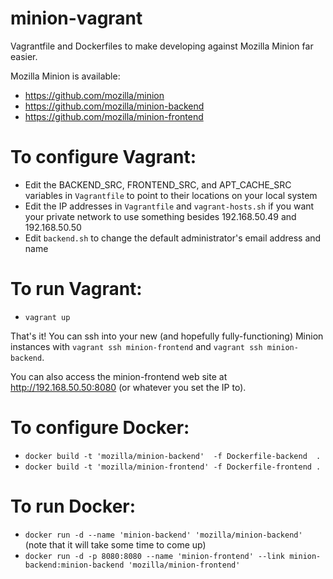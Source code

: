 # minion-vagrant
Vagrantfile and Dockerfiles to make developing against Mozilla Minion far easier.

Mozilla Minion is available:
* https://github.com/mozilla/minion
* https://github.com/mozilla/minion-backend
* https://github.com/mozilla/minion-frontend

# To configure Vagrant:
* Edit the BACKEND\_SRC, FRONTEND\_SRC, and APT\_CACHE\_SRC variables in `Vagrantfile` to point to their locations on your local system
* Edit the IP addresses in `Vagrantfile` and `vagrant-hosts.sh` if you want your private network to use something besides 192.168.50.49 and 192.168.50.50
* Edit `backend.sh` to change the default administrator's email address and name

# To run Vagrant:
* `vagrant up`

That's it!  You can ssh into your new (and hopefully fully-functioning) Minion instances with `vagrant ssh minion-frontend` and `vagrant ssh minion-backend`.

You can also access the minion-frontend web site at http://192.168.50.50:8080 (or whatever you set the IP to).

# To configure Docker:
* `docker build -t 'mozilla/minion-backend'  -f Dockerfile-backend  .`
* `docker build -t 'mozilla/minion-frontend' -f Dockerfile-frontend .`

# To run Docker:
* `docker run -d --name 'minion-backend' 'mozilla/minion-backend'`  (note that it will take some time to come up)
* `docker run -d -p 8080:8080 --name 'minion-frontend' --link minion-backend:minion-backend 'mozilla/minion-frontend'`
